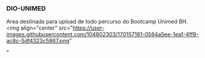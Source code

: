 ### DIO-UNIMED
Area destinada para upload de todo percurso do Bootcamp Unimed BH.
<img
      align="center"
      src="https://user-images.githubusercontent.com/104802303/170157181-0584a5ee-1ea1-4ff8-ac8c-5df4323c5867.png"
     
"

